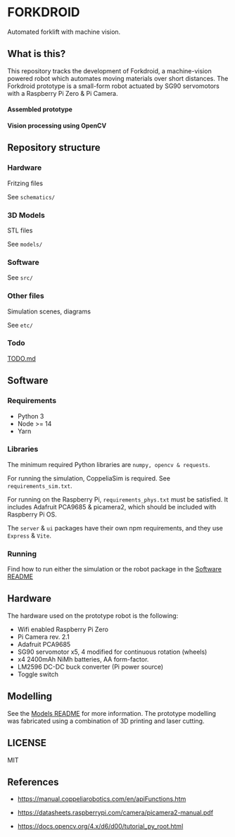 # FORKDROID

Automated forklift with machine vision.

## What is this?

This repository tracks the development of Forkdroid, a machine-vision powered robot which automates moving materials over short distances.
The Forkdroid prototype is a small-form robot actuated by SG90 servomotors with a Raspberry Pi Zero & Pi Camera.

#### Assembled prototype

#### Vision processing using OpenCV

## Repository structure

### Hardware

Fritzing files

See `schematics/`

### 3D Models

STL files

See `models/`

### Software

See `src/`

### Other files

Simulation scenes, diagrams

See `etc/`

### Todo

[TODO.md](https://github.com/NIU1600415/rlp_forkdroid/blob/main/TODO.md)

## Software

### Requirements

- Python 3
- Node >= 14
- Yarn

### Libraries

The minimum required Python libraries are `numpy, opencv & requests`.

For running the simulation, CoppeliaSim is required. See `requirements_sim.txt`.

For running on the Raspberry Pi, `requirements_phys.txt` must be satisfied. It includes Adafruit PCA9685 & picamera2, which should be included with Raspberry Pi OS.

The `server` & `ui` packages have their own npm requirements, and they use `Express` & `Vite`.

### Running

Find how to run either the simulation or the robot package in the [Software README](https://github.com/NIU1600415/rlp_forkdroid/blob/main/src/README.md)

## Hardware

The hardware used on the prototype robot is the following:

- Wifi enabled Raspberry Pi Zero
- Pi Camera rev. 2.1
- Adafruit PCA9685
- SG90 servomotor x5, 4 modified for continuous rotation (wheels)
- x4 2400mAh NiMh batteries, AA form-factor.
- LM2596 DC-DC buck converter (Pi power source)
- Toggle switch

## Modelling

See the [Models README](https://github.com/NIU1600415/rlp_forkdroid/blob/main/models/README.md) for more information.
The prototype modelling was fabricated using a combination of 3D printing and laser cutting.

## LICENSE

MIT

## References

- https://manual.coppeliarobotics.com/en/apiFunctions.htm

- https://datasheets.raspberrypi.com/camera/picamera2-manual.pdf

- https://docs.opencv.org/4.x/d6/d00/tutorial_py_root.html
